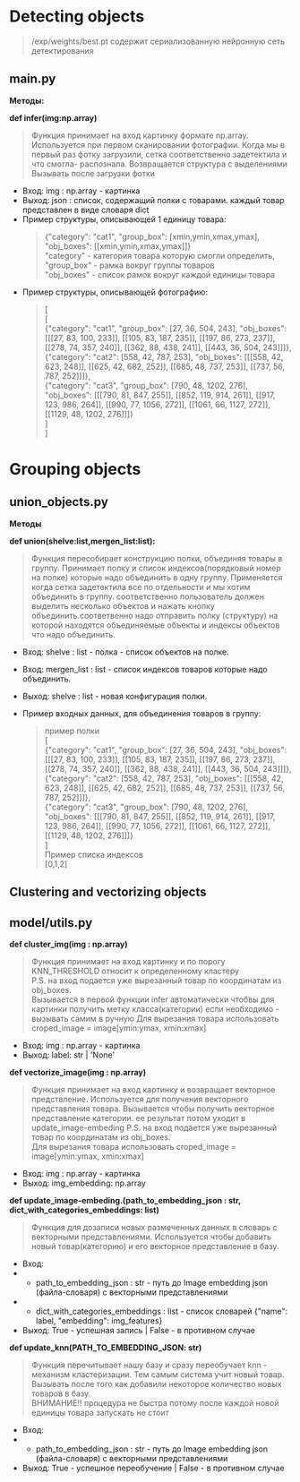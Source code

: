 # Detecting objects

> /exp/weights/best.pt содержит сериализованную нейронную сеть детектирования

## main.py

**Mетоды:**

**def infer(img:np.array)**

> Функция принимает на вход картинку формате np.array. Используется при первом сканировании фотографии. Когда мы в первый раз фотку загрузили, сетка соответственно задетектила и что смогла- распознала. Возвращается структура с выделениями  
> Вызывать после загрузки фотки 

-   Вход: img : np.array - картинка
-   Выход: json : список, содержащий полки с товарами. каждый товар представлен в виде словаря dict
-   Пример структуры, описывающей 1 единицу товара:
    > {"category": "cat1", "group_box": [xmin,ymin,xmax,ymax], "obj_boxes": [[xmin,ymin,xmax,ymax]]}  
    > "category" - категория товара которую смогли определить,  
    > "group_box" - рамка вокруг группы товаров  
    > "obj_boxes" - список рамок вокруг каждой единицы товара
-   Пример структуры, описывающей фотографию:
    > [  
    > [  
    > {"category": "cat1", "group_box": [27, 36, 504, 243], "obj_boxes": [[[27, 83, 100, 233]], [[105, 83, 187, 235]], [[197, 86, 273, 237]], [[278, 74, 357, 240]], [[362, 88, 438, 241]], [[443, 36, 504, 243]]]},  
    > {"category": "cat2": [558, 42, 787, 253], "obj_boxes": [[[558, 42, 623, 248]], [[625, 42, 682, 252]], [[685, 48, 737, 253]], [[737, 56, 787, 252]]]},  
    > {"category": "cat3", "group_box": [790, 48, 1202, 276], "obj_boxes": [[[790, 81, 847, 255]], [[852, 119, 914, 261]], [[917, 123, 986, 264]], [[990, 77, 1056, 272]], [[1061, 66, 1127, 272]], [[1129, 48, 1202, 276]]]}  
    > ]  
    > ]

# Grouping objects

## union_objects.py

**Методы**

**def union(shelve:list,mergen_list:list):**

> Функция пересобирает конструкцию полки, объединяя товары в группу.
> Принимает полку и список индексов(порядковый номер на полке) которые надо объединить в одну группу.
> Применяется когда сетка задетектила все по отдельности и мы хотим объединить в группу. соответственно пользователь должен выделить несколько объектов и нажать кнопку объединить.соответвенно надо отправить полку (структуру) на которой находятся объединяемые объекты и индексы объектов что надо объединить.

-   Вход: shelve : list - полка - список объектов на полке.
-   Вход: mergen_list : list - список индексов товаров которые надо объединить.
-   Выход: shelve : list - новая конфигурация полки.

-   Пример входных данных, для объединения товаров в группу:
    > пример полки  
    > [  
    > {"category": "cat1", "group_box": [27, 36, 504, 243], "obj_boxes": [[[27, 83, 100, 233]], [[105, 83, 187, 235]], [[197, 86, 273, 237]], [[278, 74, 357, 240]], [[362, 88, 438, 241]], [[443, 36, 504, 243]]]},  
    > {"category": "cat2": [558, 42, 787, 253], "obj_boxes": [[[558, 42, 623, 248]], [[625, 42, 682, 252]], [[685, 48, 737, 253]], [[737, 56, 787, 252]]]},  
    > {"category": "cat3", "group_box": [790, 48, 1202, 276], "obj_boxes": [[[790, 81, 847, 255]], [[852, 119, 914, 261]], [[917, 123, 986, 264]], [[990, 77, 1056, 272]], [[1061, 66, 1127, 272]], [[1129, 48, 1202, 276]]]}  
    > ]  
    > Пример списка индексов  
    > [0,1,2]

## Clustering and vectorizing objects

## model/utils.py

**def cluster_img(img : np.array)**

> Функция принимает на вход картинку и по порогу KNN_THRESHOLD относит к определенному кластеру  
> P.S. на вход подается уже вырезанный товар по координатам из obj_boxes.  
> Вызывается в первой функции infer автоматически чтобвы для картинки получить метку класса(категории) если необходимо - вызывать самим в ручную
> Для вырезания товара использовать croped_image = image[ymin:ymax, xmin:xmax]

-   Вход: img : np.array - картинка
-   Выход: label: str | 'None'

**def vectorize_image(img : np.array)**

> Функция принимает на вход картинку и возвращает векторное предствление. Используется для получения векторного представления товара.
> Вызывается чтобы получить векторное представление категории. ее результат потом уходит в update_image-embeding
> P.S. на вход подается уже вырезанный товар по координатам из obj_boxes.  
> Для вырезания товара использовать croped_image = image[ymin:ymax, xmin:xmax]

-   Вход: img : np.array - картинка
-   Выход: img_embedding: np.array

**def update_image-embeding.(path_to_embedding_json : str, dict_with_categories_embeddings: list)**

> Функция для дозаписи новых размеченных данных в словарь с векторными представлениями. 
> Используется чтобы добавить новый товар(категорию) и его векторное представление в базу.

* Вход: 
* * path_to_embedding_json : str - путь до Image embedding json (файла-словаря) с векторными представлениями
* * dict_with_categories_embeddings : list - список словарей {"name": label, "embedding": img_features}
* Выход: True - успешная запись | False - в противном случае


**def update_knn(PATH_TO_EMBEDDING_JSON: str)**

> Функция перечитывает нашу базу и сразу переобучает knn - механизм кластеризации. Тем самым система учит новый товар. 
> Вызывать после того как добавили некоторое количество новых товаров в базу.  
> ВНИМАНИЕ!! процедура не быстра потому после каждой новой единицы товара запускать не стоит
* Вход: 
* * path_to_embedding_json : str - путь до Image embedding json (файла-словаря) с векторными представлениями
* Выход: True - успешное переобучение | False - в противном случае